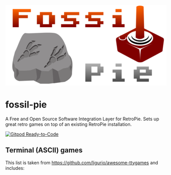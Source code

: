 ![ ](https://github.com/LightBytes/fossil-pie/raw/master/fossil-pie.png)

# fossil-pie
A Free and Open Source Software Integration Layer for RetroPie. Sets up great retro games on top of an existing RetroPie installation.

[![Gitpod Ready-to-Code](https://img.shields.io/badge/Gitpod-Ready--to--Code-blue?logo=gitpod)](https://gitpod.io/#https://github.com/LightBytes/fossil-pie)


## Terminal (ASCII) games

This list is taken from https://github.com/ligurio/awesome-ttygames and includes:

